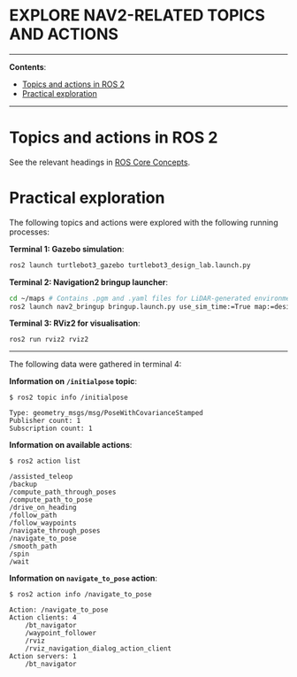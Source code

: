 <h1>EXPLORE NAV2-RELATED TOPICS AND ACTIONS</h1>

---

**Contents**:

- [Topics and actions in ROS 2](#topics-and-actions-in-ros-2)
- [Practical exploration](#practical-exploration)

---

# Topics and actions in ROS 2
See the relevant headings in [ROS Core Concepts](./ros-core-concepts.md).

# Practical exploration
The following topics and actions were explored with the following running processes:

**Terminal 1: Gazebo simulation**:

```sh
ros2 launch turtlebot3_gazebo turtlebot3_design_lab.launch.py
```

**Terminal 2: Navigation2 bringup launcher**:

```sh
cd ~/maps # Contains .pgm and .yaml files for LiDAR-generated environment maps
ros2 launch nav2_bringup bringup.launch.py use_sim_time:=True map:=design-lab-via-slam.yaml
```

**Terminal 3: RViz2 for visualisation**:

```
ros2 run rviz2 rviz2
```

---

The following data were gathered in terminal 4:

**Information on `/initialpose` topic**:

```
$ ros2 topic info /initialpose

Type: geometry_msgs/msg/PoseWithCovarianceStamped
Publisher count: 1
Subscription count: 1
```

**Information on available actions**:

```
$ ros2 action list

/assisted_teleop
/backup
/compute_path_through_poses
/compute_path_to_pose
/drive_on_heading
/follow_path
/follow_waypoints
/navigate_through_poses
/navigate_to_pose
/smooth_path
/spin
/wait
```

**Information on `navigate_to_pose` action**:

```
$ ros2 action info /navigate_to_pose

Action: /navigate_to_pose
Action clients: 4
    /bt_navigator
    /waypoint_follower
    /rviz
    /rviz_navigation_dialog_action_client
Action servers: 1
    /bt_navigator
```